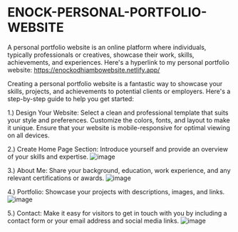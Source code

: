 # ENOCK-PERSONAL-PORTFOLIO-WEBSITE
A personal portfolio website is an online platform where individuals, typically professionals or creatives, showcase their work, skills, achievements, and experiences. 
Here's a hyperlink to my personal portfolio website: https://enockodhiambowebsite.netlify.app/

Creating a personal portfolio website is a fantastic way to showcase your skills, projects, and achievements to potential clients or employers. Here's a step-by-step guide to help you get started:

1.) Design Your Website: 
     Select a clean and professional template that suits your style and preferences. Customize the colors, fonts, and layout to make it unique. Ensure that your website is 
     mobile-responsive for optimal viewing on all devices.
     
2.) Create Home Page Section: Introduce yourself and provide an overview of your skills and expertise.
     ![image](https://github.com/Enockodhis/ENOCK-PERSONAL-PORTFOLIO-WEBSITE/assets/107674019/924de045-9b14-45ff-9c3c-794853762708)

3.) About Me: Share your background, education, work experience, and any relevant certifications or awards.
     ![image](https://github.com/Enockodhis/ENOCK-PERSONAL-PORTFOLIO-WEBSITE/assets/107674019/2df1eb10-60a0-46df-852c-c36da134496e)

4.) Portfolio: Showcase your projects with descriptions, images, and links.
     ![image](https://github.com/Enockodhis/ENOCK-PERSONAL-PORTFOLIO-WEBSITE/assets/107674019/8ea5ec68-44bf-4ee3-8bf5-4fe128b3678e)


5.) Contact: Make it easy for visitors to get in touch with you by including a contact form or your email address and social media links.
     ![image](https://github.com/Enockodhis/ENOCK-PERSONAL-PORTFOLIO-WEBSITE/assets/107674019/731cef48-7ea6-40b9-ba3a-c2b96b1087c8)


